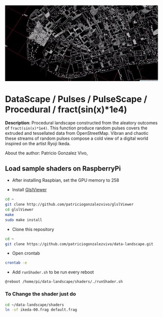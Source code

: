 ![](imgs/image.png)

# DataScape / Pulses / PulseScape / Procedural / fract(sin(x)*1e4) 

**Description**: Procedural landscape constructed from the aleatory outcomes of ```fract(sin(x)*1e4)```. This function produce random pulses covers the extruded and tessellated data from OpenStreetMap. Vibran and chaotic these streams of random pulses compose a cold view of a digital world inspired on the artist Ryoji Ikeda. 

About the author: Patricio Gonzalez Vivo, 


## Load sample shaders on RaspberryPi

- After installing Raspbian, set the GPU memory to 258

- Install [GlslViewer](https://github.com/patriciogonzalezvivo/glslViewer.git) 

```bash
cd ~ 
git clone http://github.com/patriciogonzalezvivo/glslViewer
cd glslViewer
make
sudo make install
```

- Clone this repository

```bash
cd ~ 
git clone https://github.com/patriciogonzalezvivo/data-landscape.git
```

- Open crontab

```bash
crontab -e
```

- Add ```runShader.sh``` to be run every reboot

```
@reboot /home/pi/data-landscape/shaders/./runShader.sh
```

### To Change the shader just do

```bash
cd ~/data-landscape/shaders
ln -sf ikeda-00.frag default.frag
```
